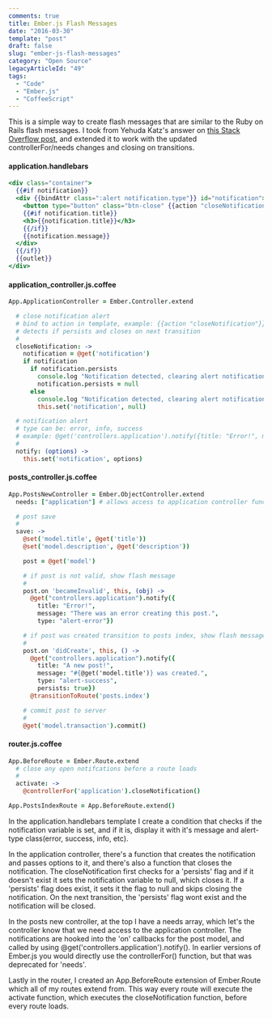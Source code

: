 ```yaml
---
comments: true
title: Ember.js Flash Messages
date: "2016-03-30"
template: "post"
draft: false
slug: "ember-js-flash-messages"
category: "Open Source"
legacyArticleId: "49"
tags:
  - "Code"
  - "Ember.js"
  - "CoffeeScript"
---
```


This is a simple way to create flash messages that are similar to the Ruby on Rails flash messages. I took from Yehuda Katz's answer on [this Stack Overflow post](https://stackoverflow.com/a/14301065/141190), and extended it to work with the updated controllerFor/needs changes and closing on transitions.

#### application.handlebars
```handlebars
<div class="container">
  {{#if notification}}
  <div {{bindAttr class=":alert notification.type"}} id="notification">
    <button type="button" class="btn-close" {{action "closeNotification"}}></button>
    {{#if notification.title}}
    <h3>{{notification.title}}</h3>
    {{/if}}
    {{notification.message}}
  </div>
  {{/if}}
  {{outlet}}
</div>
```

#### application_controller.js.coffee
```coffee
App.ApplicationController = Ember.Controller.extend

  # close notification alert
  # bind to action in template, example: {{action "closeNotification"}}
  # detects if persists and closes on next transition
  #
  closeNotification: ->
    notification = @get('notification')
    if notification
      if notification.persists
        console.log "Notification detected, clearing alert notification after next transition"
        notification.persists = null
      else
        console.log "Notification detected, clearing alert notification now"
        this.set('notification', null)

  # notification alert
  # type can be: error, info, success
  # example: @get('controllers.application').notify({title: "Error!", message: "An error occurred in foobar.", type: "alert-error"})
  #
  notify: (options) ->
    this.set('notification', options)
```

#### posts_controller.js.coffee
```coffee
App.PostsNewController = Ember.ObjectController.extend
  needs: ["application"] # allows access to application controller functions

  # post save
  #
  save: ->
    @set('model.title', @get('title'))
    @set('model.description', @get('description'))

    post = @get('model')

    # if post is not valid, show flash message
    #
    post.on 'becameInvalid', this, (obj) ->
      @get("controllers.application").notify({
        title: "Error!",
        message: "There was an error creating this post.",
        type: "alert-error"})

    # if post was created transition to posts index, show flash message and persist it to next transition
    #
    post.on 'didCreate', this, () ->
      @get("controllers.application").notify({
        title: "A new post!",
        message: "#{@get('model.title')} was created.",
        type: "alert-success",
        persists: true})
      @transitionToRoute('posts.index')

    # commit post to server
    #
    @get('model.transaction').commit()
```

#### router.js.coffee
```coffee
App.BeforeRoute = Ember.Route.extend
  # close any open notifcations before a route loads
  #
  activate: ->
    @controllerFor('application').closeNotification()

App.PostsIndexRoute = App.BeforeRoute.extend()
```

In the application.handlebars template I create a condition that checks if the notification variable is set, and if it is, display it with it's message and alert-type class(error, success, info, etc).

In the application controller, there's a function that creates the notification and passes options to it, and there's also a function that closes the notification. The closeNotification first checks for a 'persists' flag and if it doesn't exist it sets the notification variable to null, which closes it. If a 'persists' flag does exist, it sets it the flag to null and skips closing the notification. On the next transition, the 'persists' flag wont exist and the notification will be closed.

In the posts new controller, at the top I have a needs array, which let's the controller know that we need access to the application controller. The notifications are hooked into the 'on' callbacks for the post model, and called by using @get('controllers.application').notify(). In earlier versions of Ember.js you would directly use the controllerFor() function, but that was deprecated for 'needs'.

Lastly in the router, I created an App.BeforeRoute extension of Ember.Route which all of my routes extend from. This way every route will execute the activate function, which executes the closeNotification function, before every route loads.